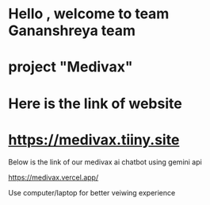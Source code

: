 # Hello , welcome to team Gananshreya team
# project "Medivax" 
# Here is the link of website
# https://medivax.tiiny.site

Below is the link of our medivax ai chatbot using gemini api

https://medivax.vercel.app/

Use computer/laptop for better veiwing experience
